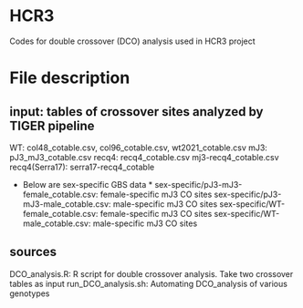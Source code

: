 # HCR3
Codes for double crossover (DCO) analysis used in HCR3 project

# File description
## input: tables of crossover sites analyzed by TIGER pipeline
WT: col48_cotable.csv, col96_cotable.csv, wt2021_cotable.csv
mJ3: pJ3_mJ3_cotable.csv
recq4: recq4_cotable.csv
mj3-recq4_cotable.csv
recq4(Serra17): serra17-recq4_cotable

* Below are sex-specific GBS data *
sex-specific/pJ3-mJ3-female_cotable.csv: female-specific mJ3 CO sites
sex-specific/pJ3-mJ3-male_cotable.csv: male-specific mJ3 CO sites
sex-specific/WT-female_cotable.csv: female-specific mJ3 CO sites
sex-specific/WT-male_cotable.csv: male-specific mJ3 CO sites

## sources
DCO_analysis.R: R script for double crossover analysis. Take two crossover tables as input
run_DCO_analysis.sh: Automating DCO_analysis of various genotypes
